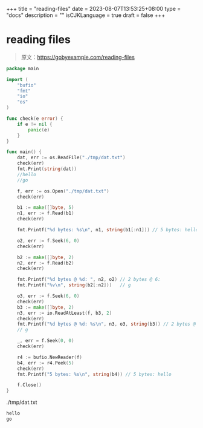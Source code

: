 +++
title = "reading-files"
date = 2023-08-07T13:53:25+08:00
type = "docs"
description = ""
isCJKLanguage = true
draft = false
+++

# reading files

> 原文：https://gobyexample.com/reading-files

```go
package main

import (
	"bufio"
	"fmt"
	"io"
	"os"
)

func check(e error) {
	if e != nil {
		panic(e)
	}
}

func main() {
	dat, err := os.ReadFile("./tmp/dat.txt")
	check(err)
	fmt.Print(string(dat))
	//hello
	//go

	f, err := os.Open("./tmp/dat.txt")
	check(err)

	b1 := make([]byte, 5)
	n1, err := f.Read(b1)
	check(err)

	fmt.Printf("%d bytes: %s\n", n1, string(b1[:n1])) // 5 bytes: hello

	o2, err := f.Seek(6, 0)
	check(err)

	b2 := make([]byte, 2)
	n2, err := f.Read(b2)
	check(err)

	fmt.Printf("%d bytes @ %d: ", n2, o2) // 2 bytes @ 6:
	fmt.Printf("%v\n", string(b2[:n2]))   // g

	o3, err := f.Seek(6, 0)
	check(err)
	b3 := make([]byte, 2)
	n3, err := io.ReadAtLeast(f, b3, 2)
	check(err)
	fmt.Printf("%d bytes @ %d: %s\n", n3, o3, string(b3)) // 2 bytes @ 6:
	// g

	_, err = f.Seek(0, 0)
	check(err)

	r4 := bufio.NewReader(f)
	b4, err := r4.Peek(5)
	check(err)
	fmt.Printf("5 bytes: %s\n", string(b4)) // 5 bytes: hello

	f.Close()
}

```

./tmp/dat.txt

```txt
hello
go
```

